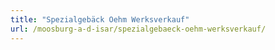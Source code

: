 ```yaml
---
title: "Spezialgebäck Oehm Werksverkauf"
url: /moosburg-a-d-isar/spezialgebaeck-oehm-werksverkauf/
---
```

